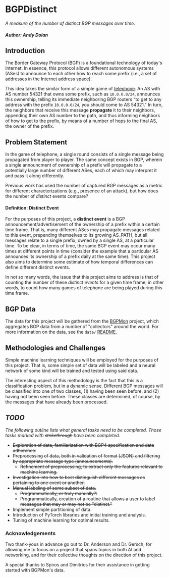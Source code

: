 # BGPDistinct
*A measure of the number of distinct BGP messages over time.*
##### Author: Andy Dolan

## Introduction
The Border Gateway Protocol (BGP) is a foundational technology of today's
Internet. In essence, this protocol allows different autonomous systems (ASes)
to announce to each other how to reach some prefix (i.e., a set of addresses in
the Internet address space).

This idea takes the similar form of a simple game of [telephone](https://en.wikipedia.org/wiki/Chinese_whispers).
An AS with AS number 54321 that owns some prefix, such as `10.0.0.0/24`,
announces this ownership, telling its immediate neighboring BGP routers "to get
to any address with the prefix `10.0.0.0/24`, you should come to AS 54321." In
turn, the neighbors that receive this message **propagate** it to their
neighbors, appending their own AS number to the path, and thus informing
neighbors of how to get to the prefix, by means of a number of hops to the final
AS, the owner of the prefix.

## Problem Statement
In the game of telephone, a single round consists of a single message being
propagated from player to player. The same concept exists in BGP, wherein a
single announcment of ownership of a prefix will propagate to a potentially
large number of different ASes, each of which may interpret it and pass it along
differently.

Previous work has used the number of captured BGP messages as a metric for
different characterizations (e.g., presence of an attack), but how does the
number of *distinct* events compare?

#### Definition: Distinct Event
For the purposes of this project, a **distinct event** is a BGP
announcement/advertisement of the ownership of a prefix within a certain time
frame. That is, many different ASes may propagate messages related to this
event, prepending themselves to its growing AS\_PATH, but all messages relate to
a single prefix, owned by a single AS, at a particular time. To be clear, in
terms of time, the same BGP event may occur many times at different points in
time (consider the example that a particular AS announces its ownership of a
prefix daily at the same time). This project also aims to determine some
estimate of how temporal differences can define different distinct events.

In not so many words, the issue that this project aims to address is that of
counting the number of these *distinct events* for a given time frame; in other
words, to count how many games of telephone are being played during this
time frame.

## BGP Data
The data for this project will be gathered from the [BGPMon](www.bgpmon.io)
project, which aggregates BGP data from a number of "collectors" around the
world. For more information on the data, see the `data/` [README](./data).

## Methodologies and Challenges
Simple machine learning techniques will be employed for the purposes of this
project. That is, some simple set of data will be labeled and a neural network
of some kind will be trained and tested using said data.

The interesting aspect of this methodology is the fact that this is a
classification problem, but in a dynamic sense. Different BGP messages will be
classified into one of two classes, (1) having been seen before, and (2) having
not been seen before. These classes are determined, of course, by the messages
that have already been processed.

## *TODO*
*The following outline lists what general tasks need to be completed. Those
tasks marked with ~~strikethrough~~ have been completed.*
* ~~Exploration of data, familiarization with BGP4 specification and data
  adherence.~~
* ~~Preprocessing of data, both in validation of format (JSON) and filtering by
  appropriate message type (announcements).~~
  * ~~Refinement of preprocessing, to extract only the features relevant to
    machine learning.~~
* ~~Investigation into how to best distinguish different messages as pertaining to
  one event or another.~~
* ~~Manual labeling of some subset of data.~~
  * ~~Programmatically, or truly manually?:~~
  * ~~Programmatically, creation of a routine that allows a user to label messages
    that may or may not be "distinct."~~
* Implement simple partitioning of data.
* Introduction of PyTorch libraries and initial training and analysis.
* Tuning of machine learning for optimal results.

### Acknowledgements
Two thank-yous in advance go out to Dr. Anderson and Dr. Gersch, for allowing me
to focus on a project that spans topics in both AI and networking, and for their
collective thoughts on the direction of this project.

A special thanks to Spiros and Dimitrios for their assistance in getting started
with BGPMon's data.
